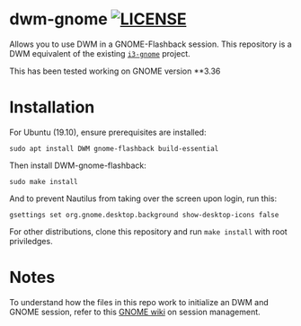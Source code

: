 # dwm-gnome [![LICENSE](http://img.shields.io/badge/license-MIT-blue.svg?style=flat)](http://choosealicense.com/licenses/mit/)

Allows you to use DWM in a GNOME-Flashback session. This repository is a DWM equivalent of the existing [`i3-gnome`](https://github.com/lvillani/i3-gnome) project.

This has been tested working on GNOME version **3.36

# Installation

For Ubuntu (19.10), ensure prerequisites are installed:
```
sudo apt install DWM gnome-flashback build-essential
```
Then install DWM-gnome-flashback:
```
sudo make install
```
And to prevent Nautilus from taking over the screen upon login, run this:
```
gsettings set org.gnome.desktop.background show-desktop-icons false
```

For other distributions, clone this repository and run `make install` with root priviledges.

# Notes

To understand how the files in this repo work to initialize an DWM and GNOME session, refer to this [GNOME wiki](https://wiki.gnome.org/Projects/SessionManagement/RequiredComponents) on session management.

